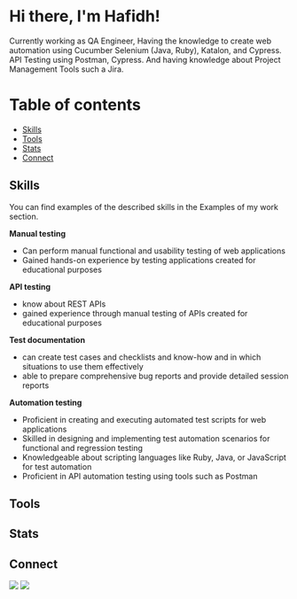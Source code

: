 # Hi there, I'm Hafidh!
Currently working as QA Engineer, Having the knowledge to create web automation using Cucumber Selenium (Java, Ruby), Katalon, and Cypress. API Testing using Postman, Cypress. And having knowledge about Project Management Tools such a Jira.

# Table of contents
- [Skills](#skills)
- [Tools](#tools)
- [Stats](#stats)
- [Connect](#connect)

## Skills
You can find examples of the described skills in the Examples of my work section.

__Manual testing__

* Can perform manual functional and usability testing of web applications
* Gained hands-on experience by testing applications created for educational purposes

__API testing__
  * know about REST APIs
  * gained experience through manual testing of APIs created for educational purposes
    
__Test documentation__
  * can create test cases and checklists and know-how and in which situations to use them effectively
  * able to prepare comprehensive bug reports and provide detailed session reports

__Automation testing__

  * Proficient in creating and executing automated test scripts for web applications
  * Skilled in designing and implementing test automation scenarios for functional and regression testing
  * Knowledgeable about scripting languages like Ruby, Java, or JavaScript for test automation
  * Proficient in API automation testing using tools such as Postman
    
## Tools

## Stats

## Connect
<p>
    <a href="https://www.linkedin.com/in/hafidh-syahputra" target="blank"><img src="https://img.shields.io/badge/-linkedin-181717?style=for-the-badge&logo=linkedin" /></a>
    <a href="https://www.instagram.com/hastbro/" target="blank"><img src="https://img.shields.io/badge/-instagram-181717?style=for-the-badge&logo=instagram" /></a>
</p>

